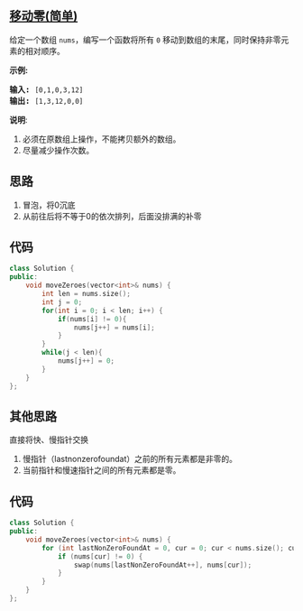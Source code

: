 ## [移动零(简单)](https://leetcode-cn.com/problems/move-zeroes/)
<div class="notranslate"><p>给定一个数组 <code>nums</code>，编写一个函数将所有 <code>0</code> 移动到数组的末尾，同时保持非零元素的相对顺序。</p>

<p><strong>示例:</strong></p>

<pre><strong>输入:</strong> <code>[0,1,0,3,12]</code>
<strong>输出:</strong> <code>[1,3,12,0,0]</code></pre>

<p><strong>说明</strong>:</p>

<ol>
	<li>必须在原数组上操作，不能拷贝额外的数组。</li>
	<li>尽量减少操作次数。</li>
</ol>
</div>

## 思路
1. 冒泡，将0沉底
2. 从前往后将不等于0的依次排列，后面没排满的补零

## 代码
```c++
class Solution {
public:
    void moveZeroes(vector<int>& nums) {
        int len = nums.size();
        int j = 0;
        for(int i = 0; i < len; i++) {
            if(nums[i] != 0){
                nums[j++] = nums[i];
            }
        }
        while(j < len){
            nums[j++] = 0;
        }
    }
};
```
## 其他思路
直接将快、慢指针交换
1. 慢指针（lastnonzerofoundat）之前的所有元素都是非零的。
2. 当前指针和慢速指针之间的所有元素都是零。

## 代码
```c++
class Solution {
public:
    void moveZeroes(vector<int>& nums) {
        for (int lastNonZeroFoundAt = 0, cur = 0; cur < nums.size(); cur++) {
            if (nums[cur] != 0) {
                swap(nums[lastNonZeroFoundAt++], nums[cur]);
            }
        }
    }
};
```
